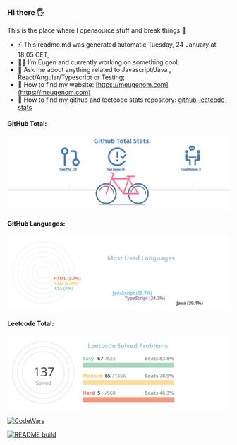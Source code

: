 ### Hi there <a href="https://">🖐</a>

This is the place where I opensource stuff and break things :rofl:

- ⚡  This readme.md was generated automatic Tuesday, 24 January at 18:05 CET,
- 👨‍💼 I’m Eugen and currently working on something cool;
- 💬 Ask me about anything related to Javascript/Java , React/Angular/Typescript or Testing;
- 📀 How to find my website: [https://meugenom.com](https://meugenom.com)
- 💾 How to find my github and leetcode stats repository: [github-leetcode-stats](https://github.com/meugenom/github-leetcode-stats)

#### GitHub Total:
![chart-bar](/assets/github-total-bicycle.svg)

#### GitHub Languages:
![chart-bar](/assets/github-languages-sledge.svg)

#### Leetcode Total:
![chart-bar](/assets/leetcode-total-info-circle.svg)

[![CodeWars](https://www.codewars.com/users/meugenom/badges/small?theme=light)](https://www.codewars.com/users/meugenom)

[![README build](https://github.com/meugenom/meugenom/actions/workflows/main.yaml/badge.svg)](https://github.com/meugenom/meugenom/actions/workflows/main.yaml)
